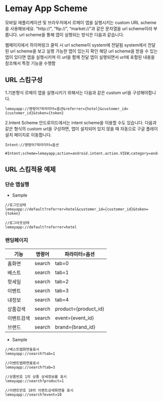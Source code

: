 # Lemay App Scheme

모바일 애플리케이션 및 브라우저에서 르메이 앱을 실행시키는 custom URL scheme을 사용해보세요. “http://”, “ftp://”, “market://”과 같은 문자열을 url scheme이라 부릅니다. 
url scheme을 통해 앱이 실행되는 방식은 다음과 같습니다.

웹페이지에서 하이퍼링크 클릭 시 url scheme이 system에 전달됨
system에서 전달된 url scheme을 보고 실행 가능한 앱이 있는지 확인
해당 url scheme을 받을 수 있는 앱이 있다면 앱을 실행시키며 이 url을 함께 전달
앱이 실행되면서 url에 포함된 내용을 참조해서 특정 기능을 수행함

## URL 스킴구성

1.기본형식
르메이 앱을 실행시키기 위해서는 다음과 같은 custom url을 구성해야합니다.
```
lemayapp://명령어?파라미터=옵션&referrer={hotel}&customer_id={customer_id}&token={token}
```
2.Intent Scheme
안드로이드에서는 intent scheme을 이용할 수도 있습니다. 다음과 같은 형식의 custom url을 구성하면, 앱이 설치되어 있지 않을 때 자동으로 구글 플레이 설치 페이지로 이동합니다.
```
Intent://명령어?파라미터=옵션

#Intent;scheme=lemayapp;action=android.intent.action.VIEW;category=android.intent.category.BROWSABLE;package=com.linsy.lemay;end

```

## URL 스킴적용 예제

### 단순 앱실행

 * Sample
```
//로그인상태
lemayapp://default?referrer=hotel&customer_id={customer_id}&token={token}

//로그아웃상태
lemayapp://default?referrer=hotel
```



### 랜딩페이지

| 기능  | 명령어  | 파라미터=옵션  |
|---|---|---|
| 홈화면  |  search | tab=0  |
| 베스트  |  search | tab=1  |
| 핫세일  |  search | tab=2  |
| 이벤트  |  search | tab=3  |
| 내정보  |  search | tab=4  |
| 상품검색  |  search | product={product_id}  |
| 이벤트검색  |  search | event={event_id}  |
| 브랜드  |  search | brand={brand_id}  |

 * Sample
```
//베스트탭화면을표시
lemayapp://search?tab=1

//이벤트탭화면을표시
lemayapp://search?tab=3

//상품번호 1의 상품 상세정보를 표시
lemayapp://search?product=1

//이벤트번호 10의 이벤트상세화면을 표시
lemayapp://search?event=10

```

